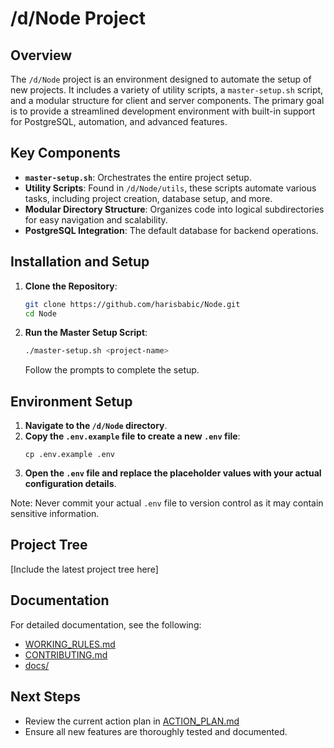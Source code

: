 # /d/Node Project

## Overview
The `/d/Node` project is an environment designed to automate the setup of new projects. It includes a variety of utility scripts, a `master-setup.sh` script, and a modular structure for client and server components. The primary goal is to provide a streamlined development environment with built-in support for PostgreSQL, automation, and advanced features.

## Key Components
- **`master-setup.sh`**: Orchestrates the entire project setup.
- **Utility Scripts**: Found in `/d/Node/utils`, these scripts automate various tasks, including project creation, database setup, and more.
- **Modular Directory Structure**: Organizes code into logical subdirectories for easy navigation and scalability.
- **PostgreSQL Integration**: The default database for backend operations.

## Installation and Setup
1. **Clone the Repository**:
    ```bash
    git clone https://github.com/harisbabic/Node.git
    cd Node
    ```

2. **Run the Master Setup Script**:
    ```bash
    ./master-setup.sh <project-name>
    ```
    Follow the prompts to complete the setup.

## Environment Setup

1. **Navigate to the `/d/Node` directory**.
2. **Copy the `.env.example` file to create a new `.env` file**:
   ```
   cp .env.example .env
   ```
3. **Open the `.env` file and replace the placeholder values with your actual configuration details**.

Note: Never commit your actual `.env` file to version control as it may contain sensitive information.

## Project Tree
[Include the latest project tree here]

## Documentation
For detailed documentation, see the following:
- [WORKING_RULES.md](./WORKING_RULES.md)
- [CONTRIBUTING.md](./CONTRIBUTING.md)
- [docs/](./docs/)

## Next Steps
- Review the current action plan in [ACTION_PLAN.md](./docs/ACTION_PLAN.md)
- Ensure all new features are thoroughly tested and documented.